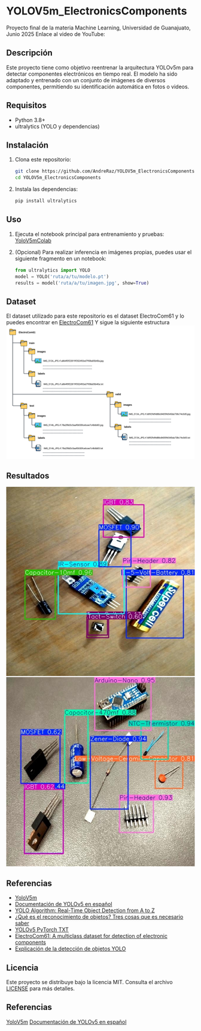 # YOLOV5m_ElectronicsComponents

Proyecto final de la materia Machine Learning, Universidad de Guanajuato, Junio 2025
Enlace al video de YouTube:

## Descripción 
Este proyecto tiene como objetivo reentrenar la arquitectura YOLOv5m para detectar componentes electrónicos en tiempo real. El modelo ha sido adaptado y entrenado con un conjunto de imágenes de diversos componentes, permitiendo su identificación automática en fotos o videos.

## Requisitos
- Python 3.8+
- ultralytics (YOLO y dependencias)

## Instalación

1. Clona este repositorio:
   ```bash
   git clone https://github.com/AndreRaz/YOLOV5m_ElectronicsComponents.git
   cd YOLOV5m_ElectronicsComponents
   ```

2. Instala las dependencias:
   ```bash
   pip install ultralytics
   ```

## Uso

1. Ejecuta el notebook principal para entrenamiento y pruebas:
   [YoloV5mColab](YOLOV5m_ElectronicsComponents.ipynb)

2. (Opcional) Para realizar inferencia en imágenes propias, puedes usar el siguiente fragmento en un notebook:
   ```python
   from ultralytics import YOLO
   model = YOLO('ruta/a/tu/modelo.pt')
   results = model('ruta/a/tu/imagen.jpg', show=True)
   ```

## Dataset
El dataset utilizado para este repositorio es el dataset ElectroCom61 y lo puedes encontrar en [ElectroCom61](https://github.com/faiyazabdullah/ElectroCom61)
Y sigue la siguiente estructura 
![Estructura](folder_structure.png)


## Resultados 

![Clasificación](R1.jpeg)
![Clasificación_2](R2.jpeg)

## Referencias

- [YoloV5m](https://github.com/ultralytics/yolov5)
- [Documentación de YOLOv5 en español](https://docs.ultralytics.com/es/yolov5/)
- [YOLO Algorithm: Real-Time Object Detection from A to Z](https://kili-technology.com/data-labeling/machine-learning/yolo-algorithm-real-time-object-detection-from-a-to-z)
- [¿Qué es el reconocimiento de objetos? Tres cosas que es necesario saber](https://la.mathworks.com/solutions/image-video-processing/object-recognition.html)
- [YOLOv5 PyTorch TXT](https://roboflow.com/formats/yolov5-pytorch-txt)
- [ElectroCom61: A multiclass dataset for detection of electronic components](https://www.sciencedirect.com/science/article/pii/S2352340925000630)
- [Explicación de la detección de objetos YOLO](https://www.datacamp.com/es/blog/yolo-object-detection-explained)

## Licencia

Este proyecto se distribuye bajo la licencia MIT. Consulta el archivo [LICENSE](LICENSE) para más detalles.








## Referencias

[YoloV5m](https://github.com/ultralytics/yolov5)
[Documentación de YOLOv5 en español](https://docs.ultralytics.com/es/yolov5/)

